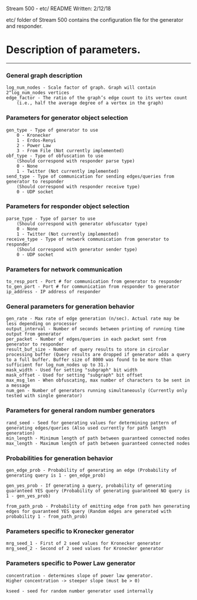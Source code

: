 Stream 500 - etc/ README
Written: 2/12/18

etc/ folder of Stream 500 contains the configuration file for the generator and responder.
# Description of parameters.
----------------------------------------------------------------------------------------------
  ### General graph description
	log_num_nodes - Scale factor of graph. Graph will contain 2^log_num_nodes vertices
	edge_factor - The ratio of the graph’s edge count to its vertex count 
		(i.e., half the average degree of a vertex in the graph)

  ### Parameters for generator object selection
	gen_type - Type of generator to use
		0 - Kronecker
		1 - Erdos-Renyi
		2 - Power Law
		3 - From File (Not currently implemented)
	obf_type - Type of obfuscation to use
		(Should correspond with responder parse type)
		0 - None
		1 - Twitter (Not currently implemented)
	send_type - Type of communication for sending edges/queries from generator to responder
		(Should correspond with responder receive type)
		0 - UDP socket

  ### Parameters for responder object selection
	parse_type - Type of parser to use 
		(Should correspond with generator obfuscator type)
		0 - None
		1 - Twitter (Not currently implemented)
	receive_type - Type of network communication from generator to responder
		(Should correspond with generator sender type)
		0 - UDP socket

  ### Parameters for network communication
	to_resp_port - Port # for communication from generator to responder
	to_gen_port - Port # for communication from responder to generator
	ip_address - IP address of responder

  ### General parameters for generation behavior
	gen_rate - Max rate of edge generation (n/sec). Actual rate may be less depending on processor
	output_interval - Number of seconds between printing of running time output from generator
	per_packet - Number of edges/queries in each packet sent from generator to responder
	result_buf_size - Number of query results to store in circular processing buffer (Query results are dropped if generator adds a query to a full buffer. Buffer size of 8000 was found to be more than sufficient for log_num_nodes up to 31.)
	mask_width - Used for setting "subgraph" bit width
	mask_offset - Used for setting "subgraph" bit offset
	max_msg_len - When obfuscating, max number of characters to be sent in a message
	num_gen - Number of generators running simultaneously (Currently only tested with single generator)

  ### Parameters for general random number generators
	rand_seed - Seed for generating values for determining pattern of generating edges/queries (Also used currently for path length generation)
	min_length - Minimum length of path between guaranteed connected nodes
	max_length - Maximum length of path between guaranteed connected nodes

  ### Probabilities for generation behavior
	gen_edge_prob - Probability of generating an edge (Probability of generating query is 1 - gen_edge_prob)
	
	gen_yes_prob - If generating a query, probability of generating guaranteed YES query (Probability of generating guaranteed NO query is 1 - gen_yes_prob)
	
	from_path_prob - Probability of emitting edge from path hen generating edges for guaranteed YES query (Random edges are generated with probability 1 - from_path_prob)

  ### Parameters specific to Kronecker generator
	mrg_seed_1 - First of 2 seed values for Kronecker generator
	mrg_seed_2 - Second of 2 seed values for Kronecker generator

  ### Parameters specific to Power Law generator
	concentration - determines slope of power law generator.
	Higher concentration -> steeper slope (must be > 0)
	
	kseed - seed for random number generator used internally
